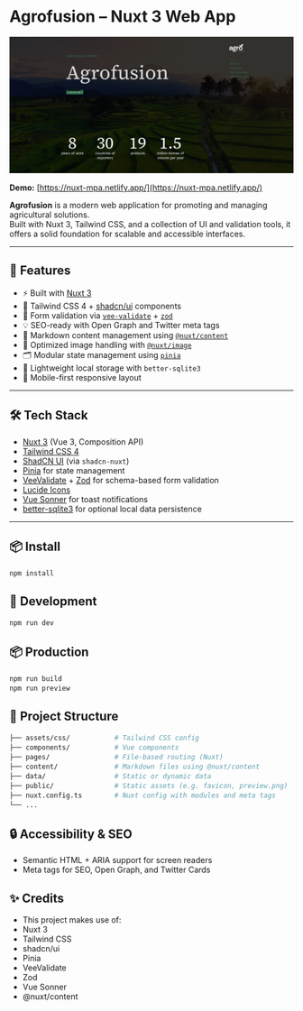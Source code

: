 # Agrofusion – Nuxt 3 Web App

[![Preview](public/preview.png)](https://nuxt-mpa.netlify.app/)

**Demo:** [https://nuxt-mpa.netlify.app/](https://nuxt-mpa.netlify.app/)

**Agrofusion** is a modern web application for promoting and managing agricultural solutions.  
Built with Nuxt 3, Tailwind CSS, and a collection of UI and validation tools, it offers a solid foundation for scalable and accessible interfaces.

---

## 🚀 Features

- ⚡️ Built with [Nuxt 3](https://nuxt.com)
- 🎨 Tailwind CSS 4 + [shadcn/ui](https://ui.shadcn.dev) components
- 🧠 Form validation via [`vee-validate`](https://vee-validate.logaretm.com/) + [`zod`](https://zod.dev/)
- 💡 SEO-ready with Open Graph and Twitter meta tags
- 📝 Markdown content management using [`@nuxt/content`](https://content.nuxt.com/)
- 🌄 Optimized image handling with [`@nuxt/image`](https://image.nuxt.com/)
- 🗂 Modular state management using [`pinia`](https://pinia.vuejs.org/)
- 💾 Lightweight local storage with `better-sqlite3`
- 📱 Mobile-first responsive layout

---

## 🛠 Tech Stack

- [Nuxt 3](https://nuxt.com) (Vue 3, Composition API)
- [Tailwind CSS 4](https://tailwindcss.com/)
- [ShadCN UI](https://ui.shadcn.dev) (via `shadcn-nuxt`)
- [Pinia](https://pinia.vuejs.org/) for state management
- [VeeValidate](https://vee-validate.logaretm.com/) + [Zod](https://zod.dev/) for schema-based form validation
- [Lucide Icons](https://lucide.dev/)
- [Vue Sonner](https://sonner.emilkowal.ski/) for toast notifications
- [better-sqlite3](https://github.com/WiseLibs/better-sqlite3) for optional local data persistence

---

## 📦 Install

```bash
npm install
```

## 🧪 Development
```bash
npm run dev
```

## 📦 Production
```bash
npm run build
npm run preview
```

## 📁 Project Structure
```bash
├── assets/css/           # Tailwind CSS config
├── components/           # Vue components
├── pages/                # File-based routing (Nuxt)
├── content/              # Markdown files using @nuxt/content
├── data/                 # Static or dynamic data
├── public/               # Static assets (e.g. favicon, preview.png)
├── nuxt.config.ts        # Nuxt config with modules and meta tags
└── ...
```

## 🔒 Accessibility & SEO
- Semantic HTML + ARIA support for screen readers
- Meta tags for SEO, Open Graph, and Twitter Cards

## ✨ Credits
- This project makes use of:
- Nuxt 3
- Tailwind CSS
- shadcn/ui
- Pinia
- VeeValidate
- Zod
- Vue Sonner
- @nuxt/content